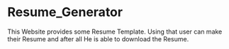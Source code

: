 # Resume_Generator
This Website provides some Resume Template. Using that user can make their Resume and after all He is able to download the Resume.
